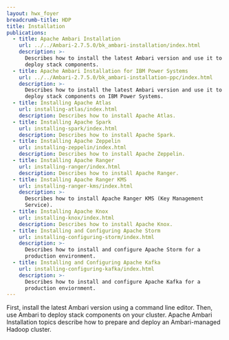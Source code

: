 ```yaml
---
layout: hwx_foyer
breadcrumb-title: HDP
title: Installation
publications:
  - title: Apache Ambari Installation
    url: ../../Ambari-2.7.5.0/bk_ambari-installation/index.html
    description: >-
      Describes how to install the latest Ambari version and use it to
      deploy stack components.
  - title: Apache Ambari Installation for IBM Power Systems
    url: ../../Ambari-2.7.5.0/bk_ambari-installation-ppc/index.html
    description: >-
      Describes how to install the latest Ambari version and use it to
      deploy stack components on IBM Power Systems.
  - title: Installing Apache Atlas
    url: installing-atlas/index.html
    description: Describes how to install Apache Atlas.
  - title: Installing Apache Spark
    url: installing-spark/index.html
    description: Describes how to install Apache Spark.
  - title: Installing Apache Zeppelin
    url: installing-zeppelin/index.html
    description: Describes how to install Apache Zeppelin.
  - title: Installing Apache Ranger
    url: installing-ranger/index.html
    description: Describes how to install Apache Ranger.
  - title: Installing Apache Ranger KMS
    url: installing-ranger-kms/index.html
    description: >-
      Describes how to install Apache Ranger KMS (Key Management
      Service).
  - title: Installing Apache Knox
    url: installing-knox/index.html
    description: Describes how to install Apache Knox.
  - title: Installing and Configuring Apache Storm
    url: installing-configuring-storm/index.html
    description: >-
      Describes how to install and configure Apache Storm for a
      production environment.
  - title: Installing and Configuring Apache Kafka
    url: installing-configuring-kafka/index.html
    description: >-
      Describes how to install and configure Apache Kafka for a
      production enviornment.
---
```


First, install the latest Ambari version using a command line editor.
Then, use Ambari to deploy stack components on your cluster. Apache
Ambari Installation topics describe how to prepare and deploy an
Ambari-managed Hadoop cluster.
